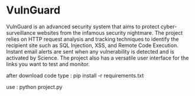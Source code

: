 # VulnGuard

VulnGuard is an advanced security system that aims to protect cyber-surveillance websites from the infamous security nightmare. The project relies on HTTP request analysis and tracking techniques to identify the recipient site such as SQL Injection, XSS, and Remote Code Execution. Instant email alerts are sent when any vulnerability is detected and is activated by Science. The project also has a versatile user interface for the links you want to test and monitor.



after download code type : 
pip install -r requirements.txt

use : 
python project.py
